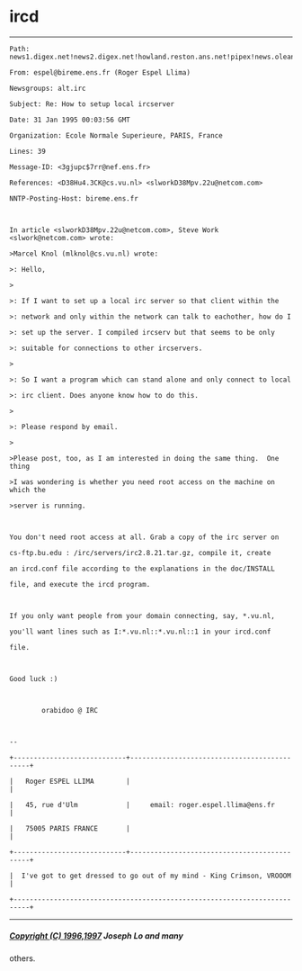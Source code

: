 # ircd

* * *
    
    
    
    Path: news1.digex.net!news2.digex.net!howland.reston.ans.net!pipex!news.oleane.net!oleane!jussieu.fr!nef.ens.fr!bireme!espel
    
    From: espel@bireme.ens.fr (Roger Espel Llima)
    
    Newsgroups: alt.irc
    
    Subject: Re: How to setup local ircserver
    
    Date: 31 Jan 1995 00:03:56 GMT
    
    Organization: Ecole Normale Superieure, PARIS, France
    
    Lines: 39
    
    Message-ID: <3gjupc$7rr@nef.ens.fr>
    
    References: <D38Hu4.3CK@cs.vu.nl> <slworkD38Mpv.22u@netcom.com>
    
    NNTP-Posting-Host: bireme.ens.fr
    
    
    
    In article <slworkD38Mpv.22u@netcom.com>, Steve Work <slwork@netcom.com> wrote:
    
    >Marcel Knol (mlknol@cs.vu.nl) wrote:
    
    >: Hello,
    
    >
    
    >: If I want to set up a local irc server so that client within the
    
    >: network and only within the network can talk to eachother, how do I
    
    >: set up the server. I compiled ircserv but that seems to be only
    
    >: suitable for connections to other ircservers. 
    
    >
    
    >: So I want a program which can stand alone and only connect to local
    
    >: irc client. Does anyone know how to do this. 
    
    >
    
    >: Please respond by email.
    
    >
    
    >Please post, too, as I am interested in doing the same thing.  One thing 
    
    >I was wondering is whether you need root access on the machine on which the 
    
    >server is running.
    
    
    
    You don't need root access at all. Grab a copy of the irc server on
    
    cs-ftp.bu.edu : /irc/servers/irc2.8.21.tar.gz, compile it, create
    
    an ircd.conf file according to the explanations in the doc/INSTALL
    
    file, and execute the ircd program.
    
    
    
    If you only want people from your domain connecting, say, *.vu.nl,
    
    you'll want lines such as I:*.vu.nl::*.vu.nl::1 in your ircd.conf
    
    file.
    
    
    
    Good luck :)
    
    
    
            orabidoo @ IRC
    
    
    
    -- 
    
    +----------------------------+---------------------------------------------+
    
    |   Roger ESPEL LLIMA        |                                             |
    
    |   45, rue d'Ulm            |     email: roger.espel.llima@ens.fr         |
    
    |   75005 PARIS FRANCE       |                                             |
    
    +----------------------------+---------------------------------------------+
    
    |  I've got to get dressed to go out of my mind - King Crimson, VROOOM     |
    
    +--------------------------------------------------------------------------+
    
    

* * *



##### [Copyright (C) 1996,1997](/irchelp/credit.html) Joseph Lo and many
others.

